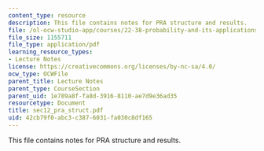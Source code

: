 ```yaml
---
content_type: resource
description: This file contains notes for PRA structure and results.
file: /ol-ocw-studio-app/courses/22-38-probability-and-its-applications-to-reliability-quality-control-and-risk-assessment-fall-2005/42cb79f0abc3c3876031fa030c8df165_sec12_pra_struct.pdf
file_size: 1155711
file_type: application/pdf
learning_resource_types:
- Lecture Notes
license: https://creativecommons.org/licenses/by-nc-sa/4.0/
ocw_type: OCWFile
parent_title: Lecture Notes
parent_type: CourseSection
parent_uid: 1e789a8f-fa8d-3916-8110-ae7d9e36ad35
resourcetype: Document
title: sec12_pra_struct.pdf
uid: 42cb79f0-abc3-c387-6031-fa030c8df165
---
```

This file contains notes for PRA structure and results.